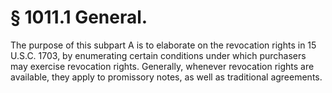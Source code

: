 # § 1011.1   General.

The purpose of this subpart A is to elaborate on the revocation rights in 15 U.S.C. 1703, by enumerating certain conditions under which purchasers may exercise revocation rights. Generally, whenever revocation rights are available, they apply to promissory notes, as well as traditional agreements.




